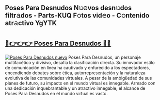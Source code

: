 ## Poses Para Desnudos N𝚞𝚎vos desn𝚞dos filtr𝚊dos - Parts-KUQ F𝚘tos vid𝚎o - C𝚘ntenido atr𝚊ctivo YgYTK

# <h2><a href="http://mbcgr3.tromn.icu/?c=Poses+Para+Desnudos">🔗👉👉👉 Poses Para Desnudos 🔗🔗</a></h2>

[![Poses Para Desnudos nuevo](https://i.imgur.com/pEAQMta.gif)](http://mbcgr3.tromn.icu/?c=Poses+Para+Desnudos)
Poses Para Desnudos, un personaje multifacético y divisivo, desafía la clasificación directa. Su innovador estilo de comunicación en línea ha cautivado y enfurecido a los espectadores, encendiendo debates sobre ética, autorrepresentación y la naturaleza evolutiva de las comunidades virtuales. A pesar de la ambigüedad de sus planes de futuro, su impacto en el mundo virtual es innegable. Armado con una dedicación inquebrantable y un atractivo innegable, el alcance de Poses Para Desnudos en el mundo virtual es vasto.
